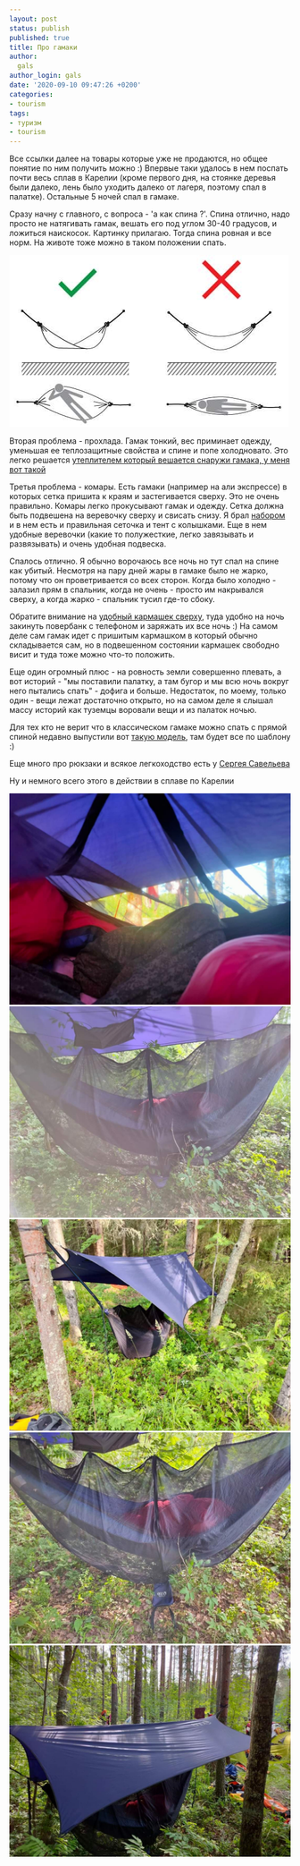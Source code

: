 ```yaml
---
layout: post
status: publish
published: true
title: Про гамаки
author:
  gals
author_login: gals
date: '2020-09-10 09:47:26 +0200'
categories:
- tourism
tags:
- туризм
- tourism
---
```


Все ссылки далее на товары которые уже не продаются, но общее понятие по ним получить можно :) Впервые таки удалось в нем поспать почти весь сплав в Карелии (кроме первого дня, на стоянке деревья были далеко, лень было уходить далеко от лагеря, поэтому спал в палатке). Остальные 5 ночей спал в гамаке.

Сразу начну с главного, с вопроса - 'а как спина ?'. Спина отлично, надо просто не натягивать гамак, вешать его под углом 30-40 градусов, и ложиться наискосок. Картинку прилагаю. Тогда спина ровная и все норм. На животе тоже можно в таком положении спать.

![Как спать](/assets/images/2020-09-10-pro-gamaki/wp-1599716757843.jpg)

Вторая проблема - прохлада. Гамак тонкий, вес приминает одежду, уменьшая ее теплозащитные свойства и спине и попе холодновато. Это легко решается [утеплителем который вешается снаружи гамака, у меня вот такой](https://sport-marafon.ru/catalog/gamaki/uteplitel-dlya-gamaka-eno-ember-underquilt-navy-royal/)

Третья проблема - комары. Есть гамаки (например на али экспрессе) в которых сетка пришита к краям и застегивается сверху. Это не очень правильно. Комары легко прокусывают гамак и одежду. Сетка должна быть подвешена на веревочку сверху и свисать снизу. Я брал [набором](https://sport-marafon.ru/catalog/gamaki/nabor-gamak-i-tent-eno-onelink-doublenest-navy-olive/) и в нем есть и правильная сеточка и тент с колышками. Еще в нем удобные веревочки (какие то полужесткие, легко завязывать и развязывать) и очень удобная подвеска.

Спалось отлично. Я обычно ворочаюсь все ночь но тут спал на спине как убитый. Несмотря на пару дней жары в гамаке было не жарко, потому что он проветривается со всех сторон. Когда было холодно - залазил прям в спальник, когда не очень - просто им накрывался сверху, а когда жарко - спальник тусил где-то сбоку.

Обратите внимание на [удобный кармашек сверху](https://sport-marafon.ru/catalog/gamaki/shnur-eno-talon-ridgeline-grey/), туда удобно на ночь закинуть повербанк с телефоном и заряжать их все ночь :) На самом деле сам гамак идет с пришитым кармашком в который обычно складывается сам, но в подвешенном состоянии кармашек свободно висит и туда тоже можно что-то положить.

Еще один огромный плюс - на ровность земли совершенно плевать, а вот историй - "мы поставили палатку, а там бугор и мы всю ночь вокруг него пытались спать" - дофига и больше. Недостаток, по моему, только один - вещи лежат достаточно открыто, но на самом деле я слышал массу историй как туземцы воровали вещи и из палаток ночью.

Для тех кто не верит что в классическом гамаке можно спать с прямой спиной недавно выпустили вот [такую модель](https://sport-marafon.ru/catalog/gamaki/gamak-eno-skyloft-seafoam-grey/), там будет все по шаблону :)

Еще много про рюкзаки и всякое легкоходство есть у [Сергея Савельева](https://sport-marafon.ru/komanda/1491192/)

Ну и немного всего этого в действии в сплаве по Карелии

![Карелия](/assets/images/2020-09-10-pro-gamaki/FB_IMG_1599716509430.jpg)
![Карелия](/assets/images/2020-09-10-pro-gamaki/FB_IMG_1599716526247.jpg)
![Карелия](/assets/images/2020-09-10-pro-gamaki/FB_IMG_1599716534849.jpg)
![Карелия](/assets/images/2020-09-10-pro-gamaki/FB_IMG_1599716513967.jpg)
![Карелия](/assets/images/2020-09-10-pro-gamaki/FB_IMG_1599716519968.jpg)
